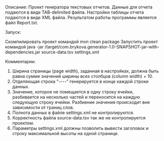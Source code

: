 
Описание:
Проект генератора текстовых отчетов. Данные для отчета подаются в виде TAB-delimited файла.
Настройки таблицы отчета подаются в виде XML файла. Результатом работы программы является файл Report.txt.

Запуск:

Скомпилировать проект командой mvn clean package
Запустить проект командой java -jar /target/com.brykova.generator-1.0-SNAPSHOT-jar-with-dependencies.jar source-data.tsv settings.xml

Комментарии:

1. Ширина страницы (page width), заданная в настройках, должна быть равна сумме значений ширины всех столбцов (column width) + 10.
2. Отделяющая строка "----" генерируется в конце каждой строки данных.
3. Значение, которое не помещается в одну строку ячейки, разбивается на несколько частей и переносится на каждую
следующую строку ячейки. Разбиение значения происходит вне зависимости от границ слов.
4. Полнота данных в файле settings.xml не контролируются.
5. Корректность файла source-data.tsv так же не контролируется проектом.
6. Параметры settings.xml должны позволить вывести заголовок и строку максимальной высоты на одной странице.